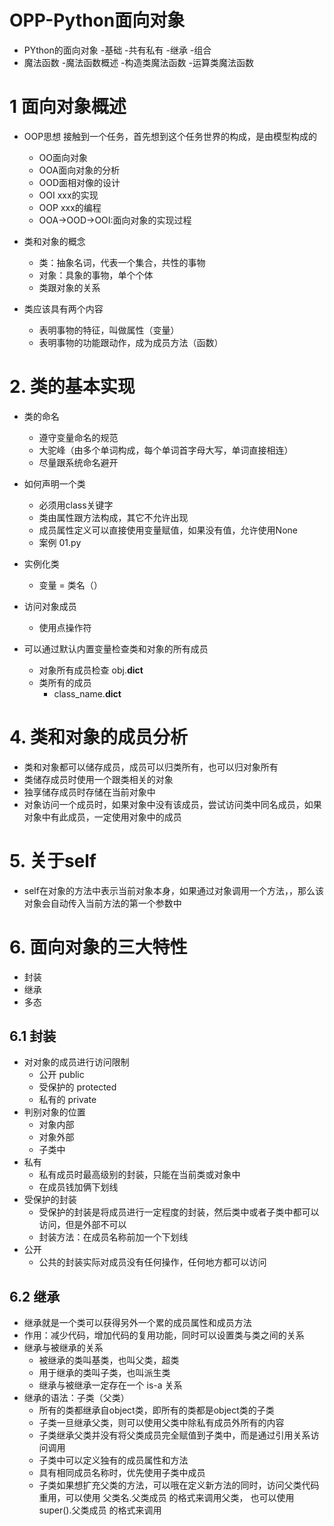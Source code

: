 # OPP-Python面向对象
- PYthon的面向对象
    -基础
    -共有私有
    -继承
    -组合
- 魔法函数
    -魔法函数概述
    -构造类魔法函数
    -运算类魔法函数
   
   
# 1 面向对象概述
- OOP思想
    接触到一个任务，首先想到这个任务世界的构成，是由模型构成的
    - OO面向对象
    - OOA面向对象的分析
    - OOD面相对像的设计
    - OOI xxx的实现
    - OOP xxx的编程
    - OOA->OOD->OOI:面向对象的实现过程

- 类和对象的概念
    - 类：抽象名词，代表一个集合，共性的事物
    - 对象：具象的事物，单个个体
    - 类跟对象的关系
- 类应该具有两个内容
    - 表明事物的特征，叫做属性（变量）
    - 表明事物的功能跟动作，成为成员方法（函数）
# 2. 类的基本实现
- 类的命名
    - 遵守变量命名的规范
    - 大驼峰（由多个单词构成，每个单词首字母大写，单词直接相连）
    - 尽量跟系统命名避开
  
- 如何声明一个类
    - 必须用class关键字
    - 类由属性跟方法构成，其它不允许出现
    - 成员属性定义可以直接使用变量赋值，如果没有值，允许使用None
    - 案例 01.py
- 实例化类
    - 变量 = 类名（）
- 访问对象成员
    - 使用点操作符
 
- 可以通过默认内置变量检查类和对象的所有成员
    - 对象所有成员检查
        obj.__dict__
    - 类所有的成员
        - class_name.__dict__
# 4. 类和对象的成员分析
- 类和对象都可以储存成员，成员可以归类所有，也可以归对象所有
- 类储存成员时使用一个跟类相关的对象
- 独享储存成员时存储在当前对象中
- 对象访问一个成员时，如果对象中没有该成员，尝试访问类中同名成员，如果对象中有此成员，一定使用对象中的成员

# 5. 关于self
- self在对象的方法中表示当前对象本身，如果通过对象调用一个方法，，那么该对象会自动传入当前方法的第一个参数中

# 6. 面向对象的三大特性
- 封装
- 继承
- 多态

## 6.1 封装
- 对对象的成员进行访问限制
    - 公开 public
    - 受保护的 protected
    - 私有的 private
- 判别对象的位置
    - 对象内部
    - 对象外部
    - 子类中
- 私有
    - 私有成员时最高级别的封装，只能在当前类或对象中
    - 在成员钱加俩下划线
- 受保护的封装
    - 受保护的封装是将成员进行一定程度的封装，然后类中或者子类中都可以访问，但是外部不可以
    - 封装方法：在成员名称前加一个下划线
- 公开
    - 公共的封装实际对成员没有任何操作，任何地方都可以访问
 
## 6.2 继承
- 继承就是一个类可以获得另外一个累的成员属性和成员方法
- 作用：减少代码，增加代码的复用功能，同时可以设置类与类之间的关系
- 继承与被继承的关系
    - 被继承的类叫基类，也叫父类，超类
    - 用于继承的类叫子类，也叫派生类
    - 继承与被继承一定存在一个 is-a 关系
- 继承的语法：子类（父类）
    - 所有的类都继承自object类，即所有的类都是object类的子类
    - 子类一旦继承父类，则可以使用父类中除私有成员外所有的内容
    - 子类继承父类并没有将父类成员完全赋值到子类中，而是通过引用关系访问调用
    - 子类中可以定义独有的成员属性和方法
    - 具有相同成员名称时，优先使用子类中成员
    - 子类如果想扩充父类的方法，可以哦在定义新方法的同时，访问父类代码重用，可以使用 父类名.父类成员 的格式来调用父类，
    也可以使用 super().父类成员 的格式来调用
    